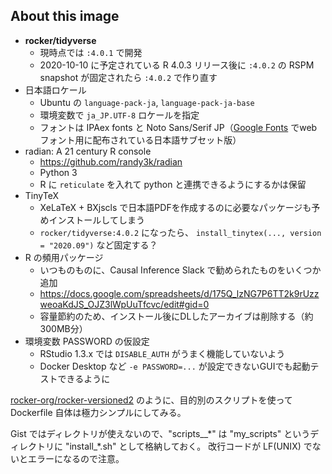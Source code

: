 ## About this image

- **rocker/tidyverse**
    - 現時点では `:4.0.1` で開発
    - 2020-10-10 に予定されている R 4.0.3 リリース後に `:4.0.2` の RSPM snapshot が固定されたら `:4.0.2` で作り直す
- 日本語ロケール
    - Ubuntu の `language-pack-ja`, `language-pack-ja-base`
    - 環境変数で `ja_JP.UTF-8` ロケールを指定
    - フォントは IPAex fonts と Noto Sans/Serif JP（[Google Fonts](https://fonts.google.com/) でwebフォント用に配布されている日本語サブセット版）
- radian: A 21 century R console
    - https://github.com/randy3k/radian
    - Python 3
    - R に `reticulate` を入れて python と連携できるようにするかは保留
- TinyTeX
    - XeLaTeX + BXjscls で日本語PDFを作成するのに必要なパッケージも予めインストールしてしまう
    - `rocker/tidyverse:4.0.2` になったら、 `install_tinytex(..., version = "2020.09")` など固定する？
- R の頻用パッケージ
    - いつものものに、Causal Inference Slack で勧められたものをいくつか追加
    - https://docs.google.com/spreadsheets/d/175Q_lzNG7P6TT2k9rUzzweoaKdJS_OJZ3lWpUuTfcvc/edit#gid=0
    - 容量節約のため、インストール後にDLしたアーカイブは削除する（約300MB分）
- 環境変数 PASSWORD の仮設定
    - RStudio 1.3.x では `DISABLE_AUTH` がうまく機能していないよう
    - Docker Desktop など `-e PASSWORD=...` が設定できないGUIでも起動テストできるように

[rocker-org/rocker-versioned2](https://github.com/rocker-org/rocker-versioned2) のように、目的別のスクリプトを使って Dockerfile 自体は極力シンプルにしてみる。

Gist ではディレクトリが使えないので、"scripts__\*" は "my_scripts" というディレクトリに "install_\*.sh" として格納しておく。
改行コードが LF(UNIX) でないとエラーになるので注意。